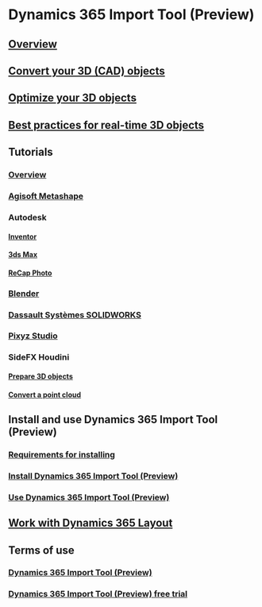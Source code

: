 # Dynamics 365 Import Tool (Preview)
## [Overview](index.md)
## [Convert your 3D (CAD) objects](convert-models.md)
## [Optimize your 3D objects](optimize-objects.md)
## [Best practices for real-time 3D objects](best-practices.md)
## Tutorials
### [Overview](tutorials-overview.md)
### [Agisoft Metashape](agisoft-metashape.md)
### Autodesk
#### [Inventor](inventor.md)
#### [3ds Max](3ds-max.md)
#### [ReCap Photo](autodesk-recap-photo.md) 
### [Blender](blender.md)
### [Dassault Systèmes SOLIDWORKS](solidworks.md)
### [Pixyz Studio](pixyz-studio.md)
### SideFX Houdini
#### [Prepare 3D objects](houdini.md)
#### [Convert a point cloud](houdini-point-cloud.md)
## Install and use Dynamics 365 Import Tool (Preview)
### [Requirements for installing](requirements.md)
### [Install Dynamics 365 Import Tool (Preview)](install.md)
### [Use Dynamics 365 Import Tool (Preview)](import-tool.md)
## [Work with Dynamics 365 Layout](layout.md)
## Terms of use
### [Dynamics 365 Import Tool (Preview)](../legal/import-tool-license-terms.md)
### [Dynamics 365 Import Tool (Preview) free trial](../legal/import-tool-free-trial.md)
